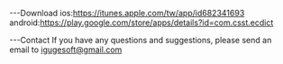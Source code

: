 ---Download
ios:https://itunes.apple.com/tw/app/id682341693
android:https://play.google.com/store/apps/details?id=com.csst.ecdict

---Contact
If you have any questions and suggestions, please send an email to igugesoft@gmail.com

